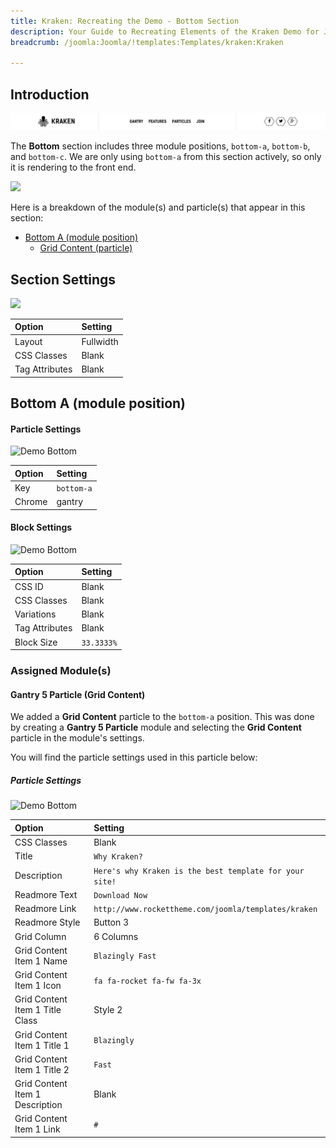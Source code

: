 ```yaml
---
title: Kraken: Recreating the Demo - Bottom Section
description: Your Guide to Recreating Elements of the Kraken Demo for Joomla
breadcrumb: /joomla:Joomla/!templates:Templates/kraken:Kraken

---
```


## Introduction

![](assets/demo_10.jpeg)

The **Bottom** section includes three module positions, `bottom-a`, `bottom-b`, and `bottom-c`. We are only using `bottom-a` from this section actively, so only it is rendering to the front end.

![](assets/home_bottom.jpeg)

Here is a breakdown of the module(s) and particle(s) that appear in this section:

* [Bottom A (module position)](#bottom-a-(module-position))
    - [Grid Content (particle)](#gantry-5-particle-(grid-content))

## Section Settings

![](assets/demo_bottom_settings.jpeg)

| Option         | Setting   |
|:---------------|:----------|
| Layout         | Fullwidth |
| CSS Classes    | Blank     |
| Tag Attributes | Blank     |

## Bottom A (module position)

#### Particle Settings

![Demo Bottom](assets/demo_bottom_1.jpeg)

| Option | Setting    |
|:-------|:-----------|
| Key    | `bottom-a` |
| Chrome | gantry     |

#### Block Settings

![Demo Bottom](assets/demo_bottom_2.jpeg)

| Option         | Setting    |
|:---------------|:-----------|
| CSS ID         | Blank      |
| CSS Classes    | Blank      |
| Variations     | Blank      |
| Tag Attributes | Blank      |
| Block Size     | `33.3333%` |

### Assigned Module(s)

#### Gantry 5 Particle (Grid Content)

We added a **Grid Content** particle to the `bottom-a` position. This was done by creating a **Gantry 5 Particle** module and selecting the **Grid Content** particle in the module's settings.

You will find the particle settings used in this particle below:

##### Particle Settings

![Demo Bottom](assets/demo_bottom_3.jpeg)

| Option                          | Setting                                                 |
|:--------------------------------|:--------------------------------------------------------|
| CSS Classes                     | Blank                                                   |
| Title                           | `Why Kraken?`                                           |
| Description                     | `Here's why Kraken is the best template for your site!` |
| Readmore Text                   | `Download Now`                                          |
| Readmore Link                   | `http://www.rockettheme.com/joomla/templates/kraken`    |
| Readmore Style                  | Button 3                                                |
| Grid Column                     | 6 Columns                                               |
| Grid Content Item 1 Name        | `Blazingly Fast`                                        |
| Grid Content Item 1 Icon        | `fa fa-rocket fa-fw fa-3x`                              |
| Grid Content Item 1 Title Class | Style 2                                                 |
| Grid Content Item 1 Title 1     | `Blazingly`                                             |
| Grid Content Item 1 Title 2     | `Fast`                                                  |
| Grid Content Item 1 Description | Blank                                                   |
| Grid Content Item 1 Link        | `#`                                                     |
